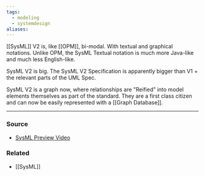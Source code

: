 ```yaml
---
tags:
  - modeling
  - systemdesign
aliases:
---
```

[[SysML]] V2 is, like [[OPM]], bi-modal. With textual and graphical notations. Unlike OPM, the SysML Textual notation is much more Java-like and much less English-like. 

SysML V2 is big. The SysML V2 Specification is apparently bigger than V1 + the relevant parts of the UML Spec. 

SysML V2 is a graph now, where relationships are "Reified" into model elements themselves as part of the standard. They are a first class citizen and can now be easily represented with a [[Graph Database]].

---
### Source
- [SysML Preview Video](https://youtu.be/FXBlwmw5dEQ?si=r9OIdMNxpiZqO_WH)

### Related
- [[SysML]]